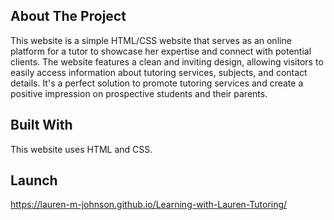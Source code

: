 ## About The Project

This website is a simple HTML/CSS website that serves as an online platform for a tutor to showcase her expertise and connect with potential clients. The website features a clean and inviting design, allowing visitors to easily access information about tutoring services, subjects, and contact details. It's a perfect solution to promote tutoring services and create a positive impression on prospective students and their parents.

## Built With

This website uses HTML and CSS.

## Launch

https://lauren-m-johnson.github.io/Learning-with-Lauren-Tutoring/


